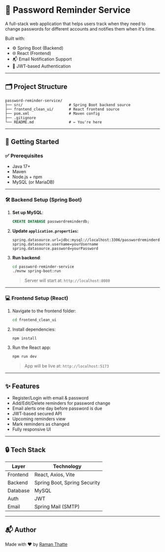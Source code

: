 # 🔐 Password Reminder Service

A full-stack web application that helps users track when they need to change passwords for different accounts and notifies them when it's time. 

Built with:
- ⚙️ Spring Boot (Backend)
- 🌐 React (Frontend)
- 📬 Email Notification Support
- 🔐 JWT-based Authentication

---

## 🗂 Project Structure

```
password-reminder-service/
├── src/                     # Spring Boot backend source
├── frontend_clean_ui/       # React frontend source
├── pom.xml                  # Maven config
├── .gitignore
└── README.md                # ← You're here
```

---

## 🚀 Getting Started

### ✅ Prerequisites

- Java 17+
- Maven
- Node.js + npm
- MySQL (or MariaDB)

---

### 🛠 Backend Setup (Spring Boot)

1. **Set up MySQL**:
   ```sql
   CREATE DATABASE passwordreminderdb;
   ```

2. **Update `application.properties`:**
   ```properties
   spring.datasource.url=jdbc:mysql://localhost:3306/passwordreminderdb
   spring.datasource.username=yourUsername
   spring.datasource.password=yourPassword
   ```

3. **Run backend**:
   ```bash
   cd password-reminder-service
   ./mvnw spring-boot:run
   ```

   > Server will start at: `http://localhost:8080`

---

### 💻 Frontend Setup (React)

1. Navigate to the frontend folder:
   ```bash
   cd frontend_clean_ui
   ```

2. Install dependencies:
   ```bash
   npm install
   ```

3. Run the React app:
   ```bash
   npm run dev
   ```

   > App will be live at: `http://localhost:5173`

---

## ✨ Features

- Register/Login with email & password
- Add/Edit/Delete reminders for password change
- Email alerts one day before password is due
- JWT-based secured API
- Upcoming reminders view
- Mark reminders as changed
- Fully responsive UI

---

## 🔒 Tech Stack

| Layer      | Technology             |
|------------|------------------------|
| Frontend   | React, Axios, Vite     |
| Backend    | Spring Boot, Spring Security |
| Database   | MySQL         |
| Auth       | JWT                    |
| Email      | Spring Mail (SMTP)     |

---


## 📬 Author

Made with ❤️ by [Raman Thatte](https://www.linkedin.com/in/raman-thatte-10071522b/)
